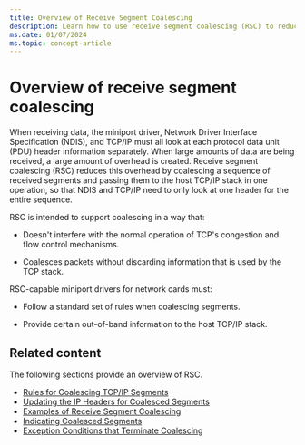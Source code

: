 ```yaml
---
title: Overview of Receive Segment Coalescing
description: Learn how to use receive segment coalescing (RSC) to reduce overhead by coalescing a sequence of received segments and passing them to the host TCP/IP stack.
ms.date: 01/07/2024
ms.topic: concept-article
---
```


# Overview of receive segment coalescing

When receiving data, the miniport driver, Network Driver Interface Specification (NDIS), and TCP/IP must all look at each protocol data unit (PDU) header information separately. When large amounts of data are being received, a large amount of overhead is created. Receive segment coalescing (RSC) reduces this overhead by coalescing a sequence of received segments and passing them to the host TCP/IP stack in one operation, so that NDIS and TCP/IP need to only look at one header for the entire sequence.

RSC is intended to support coalescing in a way that:

- Doesn't interfere with the normal operation of TCP's congestion and flow control mechanisms.

- Coalesces packets without discarding information that is used by the TCP stack.

RSC-capable miniport drivers for network cards must:

- Follow a standard set of rules when coalescing segments.

- Provide certain out-of-band information to the host TCP/IP stack.

## Related content

The following sections provide an overview of RSC.

- [Rules for Coalescing TCP/IP Segments](rules-for-coalescing-tcp-ip-packets.md)
- [Updating the IP Headers for Coalesced Segments](updating-the-ip-headers-for-coalesced-segments.md)
- [Examples of Receive Segment Coalescing](examples-of-receive-segment-coalescing.md)
- [Indicating Coalesced Segments](indicating-coalesced-segments.md)
- [Exception Conditions that Terminate Coalescing](exception-conditions-that-terminate-coalescing.md)
